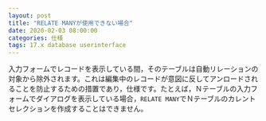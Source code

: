 ```yaml
---
layout: post
title: "RELATE MANYが使用できない場合"
date: 2020-02-03 08:00:00
categories: 仕様
tags: 17.x database userinterface
---
```


入力フォームでレコードを表示している間，そのテーブルは自動リレーションの対象から除外されます。これは編集中のレコードが意図に反してアンロードされることを防止するための措置であり，仕様です。たとえば，Ｎテーブルの入力フォームでダイアログを表示している場合，``RELATE MANY``でＮテーブルのカレントセレクションを作成することはできません。
